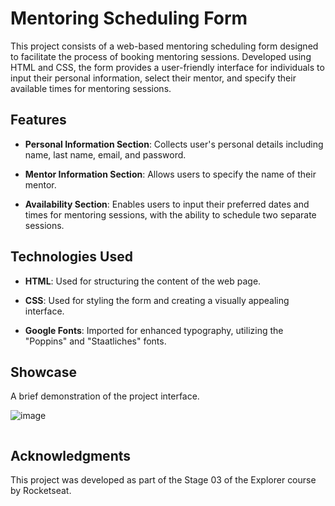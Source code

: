 
# Mentoring Scheduling Form

This project consists of a web-based mentoring scheduling form designed to facilitate the process of booking mentoring sessions. Developed using HTML and CSS, the form provides a user-friendly interface for individuals to input their personal information, select their mentor, and specify their available times for mentoring sessions.

## Features

- **Personal Information Section**: Collects user's personal details including name, last name, email, and password.

- **Mentor Information Section**: Allows users to specify the name of their mentor.

- **Availability Section**: Enables users to input their preferred dates and times for mentoring sessions, with the ability to schedule two separate sessions.


## Technologies Used

- **HTML**: Used for structuring the content of the web page.

- **CSS**: Used for styling the form and creating a visually appealing interface.

- **Google Fonts**: Imported for enhanced typography, utilizing the "Poppins" and "Staatliches" fonts.


## Showcase

A brief demonstration of the project interface.

![image](https://github.com/ThiagoMoraes97/form_stage03_explorer_rocketseat/assets/111385010/1fdf009f-f34d-4bee-8a37-32c2f66206f4)

<div align = "center"> 
    <img scr = "https://github.com/ThiagoMoraes97/form_stage03_explorer_rocketseat/assets/111385010/1fdf009f-f34d-4bee-8a37-32c2f66206f4" witdh = "450px" />
</div>

## Acknowledgments

This project was developed as part of the Stage 03 of the Explorer course by Rocketseat.




